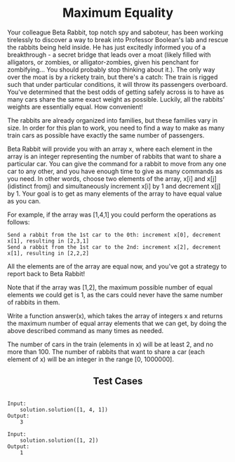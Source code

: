 <h1 align= "center"><b>Maximum Equality</b></h1>

Your colleague Beta Rabbit, top notch spy and saboteur, has been working tirelessly to discover a way to break into Professor Boolean's lab and rescue the rabbits being held inside. He has just excitedly informed you of a breakthrough - a secret bridge that leads over a moat (likely filled with alligators, or zombies, or alligator-zombies, given his penchant for zombifying... You should probably stop thinking about it.). The only way over the moat is by a rickety train, but there's a catch: The train is rigged such that under particular conditions, it will throw its passengers overboard. You've determined that the best odds of getting safely across is to have as many cars share the same exact weight as possible. Luckily, all the rabbits' weights are essentially equal. How convenient!

The rabbits are already organized into families, but these families vary in size. In order for this plan to work, you need to find a way to make as many train cars as possible have exactly the same number of passengers.

Beta Rabbit will provide you with an array x, where each element in the array is an integer representing the number of rabbits that want to share a particular car. You can give the command for a rabbit to move from any one car to any other, and you have enough time to give as many commands as you need. In other words, choose two elements of the array, x[i] and x[j] (idistinct fromj) and simultaneously increment x[i] by 1 and decrement x[j] by 1. Your goal is to get as many elements of the array to have equal value as you can.

For example, if the array was [1,4,1] you could perform the operations as follows:

    Send a rabbit from the 1st car to the 0th: increment x[0], decrement x[1], resulting in [2,3,1]
    Send a rabbit from the 1st car to the 2nd: increment x[2], decrement x[1], resulting in [2,2,2]

All the elements are of the array are equal now, and you've got a strategy to report back to Beta Rabbit!

Note that if the array was [1,2], the maximum possible number of equal elements we could get is 1, as the cars could never have the same number of rabbits in them.

Write a function answer(x), which takes the array of integers x and returns the maximum number of equal array elements that we can get, by doing the above described command as many times as needed.

The number of cars in the train (elements in x) will be at least 2, and no more than 100. The number of rabbits that want to share a car (each element of x) will be an integer in the range [0, 1000000].

<h2 align= "center"><b>Test Cases</b></h2>

```

Input:
    solution.solution([1, 4, 1])
Output:
    3

Input:
    solution.solution([1, 2])
Output:
    1

```
